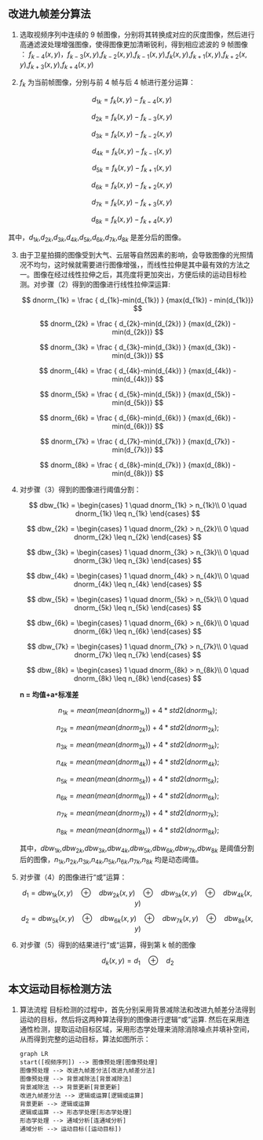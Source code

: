 ## 改进九帧差分算法

1. 选取视频序列中连续的 9 帧图像，分别将其转换成对应的灰度图像，然后进行高通滤波处理增强图像，使得图像更加清晰锐利，得到相应滤波的 9 帧图像 ：
   $f_{k-4} (x,y)$，$f_{k-3} (x,y)$,$f_{k-2} (x,y)$,$f_{k-1} (x,y)$,$f_{k} (x,y)$,$f_{k+1} (x,y)$,$f_{k+2} (x,y)$,$f_{k+3} (x,y)$,$f_{k+4} (x,y)$

2. $f_{k}$ 为当前帧图像，分别与前 4 帧与后 4 帧进行差分运算：

$$
d_{1k} = f_{k} (x,y)-f_{k-4} (x,y)
$$

$$
d_{2k} = f_{k} (x,y)-f_{k-3} (x,y)
$$

$$
d_{3k} = f_{k} (x,y)-f_{k-2} (x,y)
$$

$$
d_{4k} = f_{k} (x,y)-f_{k-1} (x,y)
$$

$$
d_{5k} = f_{k} (x,y)-f_{k+1} (x,y)
$$

$$
d_{6k} = f_{k} (x,y)-f_{k+2} (x,y)
$$

$$
d_{7k} = f_{k} (x,y)-f_{k+3} (x,y)
$$

$$
d_{8k} = f_{k} (x,y)-f_{k+4} (x,y)
$$

其中，$d_{1k}$,$d_{2k}$,$d_{3k}$,$d_{4k}$,$d_{5k}$,$d_{6k}$,$d_{7k}$,$d_{8k}$ 是差分后的图像。

3. 由于卫星拍摄的图像受到大气、云层等自然因素的影响，会导致图像的光照情况不均匀，这时候就需要进行图像增强，，而线性拉伸是其中最有效的方法之一。图像在经过线性拉伸之后，其亮度将更加突出，方便后续的运动目标检测。对步骤（2）得到的图像进行线性拉伸深运算:

   $$
   dnorm_{1k} = \frac { d_{1k}-min(d_{1k}) }  {max(d_{1k}) - min(d_{1k})}
   $$

   $$
   dnorm_{2k} = \frac { d_{2k}-min(d_{2k}) }  {max(d_{2k}) - min(d_{2k})}
   $$

   $$
   dnorm_{3k} = \frac { d_{3k}-min(d_{3k}) }  {max(d_{3k}) - min(d_{3k})}
   $$

   $$
   dnorm_{4k} = \frac { d_{4k}-min(d_{4k}) }  {max(d_{4k}) - min(d_{4k})}
   $$

   $$
   dnorm_{5k} = \frac { d_{5k}-min(d_{5k}) }  {max(d_{5k}) - min(d_{5k})}
   $$

   $$
   dnorm_{6k} = \frac { d_{6k}-min(d_{6k}) }  {max(d_{6k}) - min(d_{6k})}
   $$

   $$
   dnorm_{7k} = \frac { d_{7k}-min(d_{7k}) }  {max(d_{7k}) - min(d_{7k})}
   $$

   $$
   dnorm_{8k} = \frac { d_{8k}-min(d_{7k}) }  {max(d_{8k}) - min(d_{8k})}
   $$

4. 对步骤（3）得到的图像进行阈值分割：

   $$
   	dbw_{1k} =
   		\begin{cases}
   		1 \quad dnorm_{1k} > n_{1k}\\
   		0 \quad dnorm_{1k} \leq n_{1k}
   		\end{cases}
   $$

   $$
    	dbw_{2k} =
    		\begin{cases}
    		1 \quad dnorm_{2k} > n_{2k}\\
    		0 \quad dnorm_{2k} \leq n_{2k}
    		\end{cases}
   $$

   $$
    	dbw_{3k} =
    		\begin{cases}
    		1 \quad dnorm_{3k} > n_{3k}\\
    		0 \quad dnorm_{3k} \leq n_{3k}
    		\end{cases}
   $$

   $$
   	dbw_{4k} =
   		\begin{cases}
   		1 \quad dnorm_{4k} > n_{4k}\\
   		0 \quad dnorm_{4k} \leq n_{4k}
   		\end{cases}
   $$

   $$
   	dbw_{5k} =
   		\begin{cases}
   		1 \quad dnorm_{5k} > n_{5k}\\
   		0 \quad dnorm_{5k} \leq n_{5k}
   		\end{cases}
   $$

   $$
    	dbw_{6k} =
    		\begin{cases}
    		1 \quad dnorm_{6k} > n_{6k}\\
    		0 \quad dnorm_{6k} \leq n_{6k}
    		\end{cases}
   $$

   $$
    	dbw_{7k} =
    		\begin{cases}
    		1 \quad dnorm_{7k} > n_{7k}\\
    		0 \quad dnorm_{7k} \leq n_{7k}
    		\end{cases}
   $$

   $$
   	dbw_{8k} =
   		\begin{cases}
   		1 \quad dnorm_{8k} > n_{8k}\\
   		0 \quad dnorm_{8k} \leq n_{8k}
   		\end{cases}
   $$

   **n = 均值+a`*`标准差**

   $$
   n_{1k} = mean(mean(dnorm_{1k}))+4 * std2(dnorm_{1k});
   $$

   $$
   n_{2k} = mean(mean(dnorm_{2k}))+4 * std2(dnorm_{2k});
   $$

   $$
   n_{3k} = mean(mean(dnorm_{3k}))+4 * std2(dnorm_{3k});
   $$

   $$
   n_{4k} = mean(mean(dnorm_{4k}))+4 * std2(dnorm_{4k});
   $$

   $$
   n_{5k} = mean(mean(dnorm_{5k}))+4 * std2(dnorm_{5k});
   $$

   $$
   n_{6k} = mean(mean(dnorm_{6k}))+4 * std2(dnorm_{6k});
   $$

   $$
   n_{7k} = mean(mean(dnorm_{7k}))+4 * std2(dnorm_{7k});
   $$

   $$
   n_{8k} = mean(mean(dnorm_{8k}))+4 * std2(dnorm_{8k});
   $$

   其中，$dbw_{1k}$,$dbw_{2k}$,$dbw_{3k}$,$dbw_{4k}$,$dbw_{5k}$,$dbw_{6k}$,$dbw_{7k}$,$dbw_{8k}$ 是阈值分割后的图像，$n_{1k}$,$n_{2k}$,$n_{3k}$,$n_{4k}$,$n_{5k}$,$n_{6k}$,$n_{7k}$,$n_{8k}$ 均是动态阈值。

5. 对步骤（4）的图像进行“或”运算：

   $$
   d_1 = dbw_{1k}(x,y) \quad \oplus \quad   dbw_{2k}(x,y) \quad \oplus \quad dbw_{3k}(x,y) \quad \oplus \quad   dbw_{4k}(x,y)
   $$

   $$
   d_2 = dbw_{5k}(x,y) \quad  \oplus \quad   dbw_{6k}(x,y) \quad \oplus \quad dbw_{7k}(x,y) \quad \oplus \quad  dbw_{8k}(x,y)
   $$

6. 对步骤（5）得到的结果进行“或“运算，得到第 k 帧的图像

   $$
   d_{k}(x,y) =d_1 \quad  \oplus \quad  d_2
   $$

## 本文运动目标检测方法

1. 算法流程
   目标检测的过程中，首先分别采用背景减除法和改进九帧差分法得到运动的目标，然后将这两种算法得到的图像进行逻辑“或”运算. 然后在采用连通性检测，提取运动目标区域，采用形态学处理来消除消除噪点并填补空间，从而得到完整的运动目标，算法如图所示：
   ```mermaid
   graph LR
   start([视频序列]) --> 图像预处理[图像预处理]
   图像预处理 --> 改进九帧差分法[改进九帧差分法]
   图像预处理 --> 背景减除法[背景减除法]
   背景减除法 --> 背景更新[背景更新]
   改进九帧差分法 --> 逻辑或运算[逻辑或运算]
   背景更新 --> 逻辑或运算
   逻辑或运算 --> 形态学处理[形态学处理]
   形态学处理 --> 通域分析[连通域分析]
   通域分析 --> 运动目标([运动目标])
   ```
